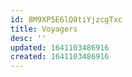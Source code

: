 ```yaml
---
id: 8M9XP5E6lQ8tiYjzcgTxc
title: Voyagers
desc: ''
updated: 1641103486916
created: 1641103486916
---
```


